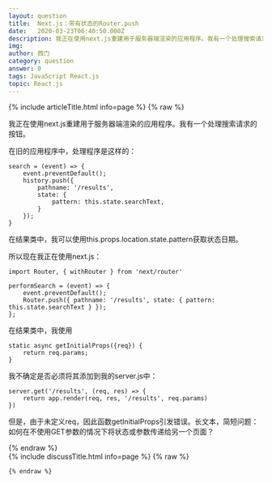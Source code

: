 ```yaml
---
layout: question
title:  Next.js：带有状态的Router.push
date:   2020-03-23T06:40:50.000Z
description: 我正在使用next.js重建用于服务器端渲染的应用程序。我有一个处理搜索请求的按钮。在旧的应用程序中，处理程序是这样的：search = (eve...
img: 
author: 西门
category: question
answer: 0
tags: JavaScript React.js
topic: React.js
---
```

<div class="article-root">
  <div class="article">
    {% include articleTitle.html info=page %}
    {% raw %}
    <div class="article-content"><p><font style="vertical-align: inherit;"><font style="vertical-align: inherit;">我正在使用next.js重建用于服务器端渲染的应用程序。</font><font style="vertical-align: inherit;">我有一个处理搜索请求的按钮。</font></font></p>

<p><font style="vertical-align: inherit;"><font style="vertical-align: inherit;">在旧的应用程序中，处理程序是这样的：</font></font></p>

<pre><code>search = (event) =&gt; {<font></font>
    event.preventDefault();<font></font>
    history.push({<font></font>
        pathname: '/results',<font></font>
        state: {<font></font>
            pattern: this.state.searchText,<font></font>
        }<font></font>
    });<font></font>
}<font></font>
</code></pre>

<p><font style="vertical-align: inherit;"><font style="vertical-align: inherit;">在结果类中，我可以使用this.props.location.state.pattern获取状态日期。</font></font></p>

<p><font style="vertical-align: inherit;"><font style="vertical-align: inherit;">所以现在我正在使用next.js：</font></font></p>

<pre><code>import Router, { withRouter } from 'next/router'<font></font>
<font></font>
performSearch = (event) =&gt; {<font></font>
    event.preventDefault();<font></font>
    Router.push({ pathname: '/results', state: { pattern: this.state.searchText } });<font></font>
};<font></font>
</code></pre>

<p><font style="vertical-align: inherit;"><font style="vertical-align: inherit;">在结果类中，我使用 </font></font></p>

<pre><code>static async getInitialProps({req}) {<font></font>
    return req.params;<font></font>
}<font></font>
</code></pre>

<p><font style="vertical-align: inherit;"><font style="vertical-align: inherit;">我不确定是否必须将其添加到我的server.js中：</font></font></p>

<pre><code>server.get('/results', (req, res) =&gt; {<font></font>
    return app.render(req, res, '/results', req.params)<font></font>
})<font></font>
</code></pre>

<p><font style="vertical-align: inherit;"><font style="vertical-align: inherit;">但是，由于未定义req，因此函数getInitialProps引发错误。</font><font style="vertical-align: inherit;">长文本，简短问题：如何在不使用GET参数的情况下将状态或参数传递给另一个页面？</font></font></p></div>
    {% endraw %}
  </div>

  <div class="discuss-wrapper">
    {% include discussTitle.html info=page %}
    {% raw %}
    
    {% endraw %}
  </div>
<div>

